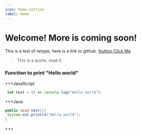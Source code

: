 ```yaml
---
icon: home-outline
label: Home
---
```


Welcome! More is coming soon! 
=============================

This is a test of retype, here is a link to github: [!button Click Me](https://github.com/KingRA24/KingRA24.github.io)

>This is a quote, read it.

### Function to print "Hello world"
+++JavaScript
```js # 
 let test = () => console.log("Hello world");
 ```
 +++Java
 ```java #
 public void test(){
  System.out.println("Hello world");
 }
 ```
 +++
